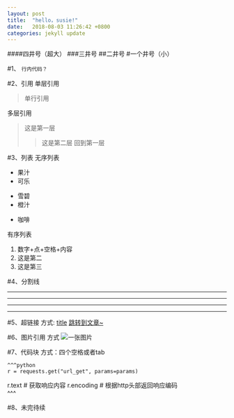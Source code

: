 ```yaml
---
layout: post
title:  "hello，susie!"
date:   2018-08-03 11:26:42 +0800
categories: jekyll update
---
```

####四井号（超大）
###三井号
##二井号
#一个井号（小）

#1、
`行内代码？`

#2、引用
单层引用
>单行引用

多层引用
>这是第一层
>>这是第二层
>回到第一层

#3、列表
无序列表
* 果汁
* 可乐
- 雪碧
- 橙汁
+ 咖啡

有序列表
1. 数字+点+空格+内容
2. 这是第二
3. 这是第三

#4、分割线
***
* * *
---
- - -

#5、超链接
方式: [title](href)
[跳转到文章~](https://www.jianshu.com/p/82c0e19396ad)

#6、图片引用
方式
![一张图片](https://upload-images.jianshu.io/upload_images/1777150-5c0008091d56ef09.png?imageMogr2/auto-orient/strip%7CimageView2/2/w/700)

#7、代码块
方式：四个空格或者tab
    
    ^^^python
    r = requests.get("url_get", params=params)
  r.text  # 获取响应内容
  r.encoding # 根据http头部返回响应编码  
  ^^^    
  
  

#8、未完待续
